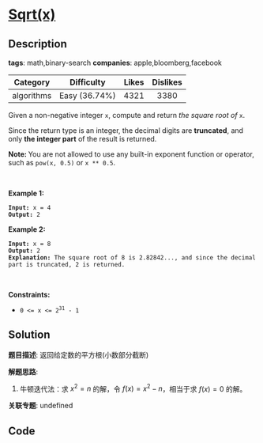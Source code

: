 # [Sqrt(x)](https://leetcode.com/problems/sqrtx/description/)

## Description

**tags**: math,binary-search
**companies**: apple,bloomberg,facebook

| Category | Difficulty | Likes | Dislikes |
| :------: | :--------: | :---: | :------: |
| algorithms | Easy (36.74%) | 4321 | 3380 |

<p>Given a non-negative integer <code>x</code>,&nbsp;compute and return <em>the square root of</em> <code>x</code>.</p>

<p>Since the return type&nbsp;is an integer, the decimal digits are <strong>truncated</strong>, and only <strong>the integer part</strong> of the result&nbsp;is returned.</p>

<p><strong>Note:&nbsp;</strong>You are not allowed to use any built-in exponent function or operator, such as <code>pow(x, 0.5)</code> or&nbsp;<code>x ** 0.5</code>.</p>

<p>&nbsp;</p>
<p><strong>Example 1:</strong></p>

<pre><code><strong>Input:</strong> x = 4
<strong>Output:</strong> 2</code></pre>

<p><strong>Example 2:</strong></p>

<pre><code><strong>Input:</strong> x = 8
<strong>Output:</strong> 2
<strong>Explanation:</strong> The square root of 8 is 2.82842..., and since the decimal part is truncated, 2 is returned.</code></pre>

<p>&nbsp;</p>
<p><strong>Constraints:</strong></p>

<ul>
	<li><code>0 &lt;= x &lt;= 2<sup>31</sup> - 1</code></li>
</ul>



## Solution

**题目描述**: 返回给定数的平方根(小数部分截断)

**解题思路**:

1. 牛顿迭代法：求 $x^2 = n$ 的解，令 $f(x)=x^2-n$，相当于求 $f(x)=0$ 的解。

**关联专题**: undefined

## Code
